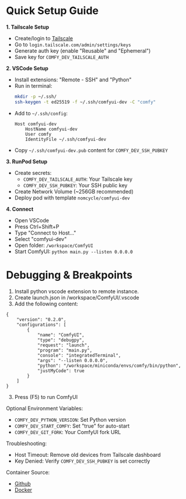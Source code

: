 # Quick Setup Guide

**1. Tailscale Setup**
   * Create/login to [Tailscale](https://tailscale.com)
   * Go to `login.tailscale.com/admin/settings/keys`
   * Generate auth key (enable "Reusable" and "Ephemeral")
   * Save key for `COMFY_DEV_TAILSCALE_AUTH`

**2. VSCode Setup**
   * Install extensions: "Remote - SSH" and "Python"
   * Run in terminal:
     ```bash
     mkdir -p ~/.ssh/
     ssh-keygen -t ed25519 -f ~/.ssh/comfyui-dev -C "comfy"
     ```
   * Add to `~/.ssh/config`:
     ```
     Host comfyui-dev
         HostName comfyui-dev
         User comfy
         IdentityFile ~/.ssh/comfyui-dev
     ```
   * Copy `~/.ssh/comfyui-dev.pub` content for `COMFY_DEV_SSH_PUBKEY`

**3. RunPod Setup**
   * Create secrets:
     - `COMFY_DEV_TAILSCALE_AUTH`: Your Tailscale key
     - `COMFY_DEV_SSH_PUBKEY`: Your SSH public key
   * Create Network Volume (~256GB recommended)
   * Deploy pod with template `nomcycle/comfyui-dev`

**4. Connect**
   * Open VSCode
   * Press Ctrl+Shift+P
   * Type "Connect to Host..."
   * Select "comfyui-dev"
   * Open folder: `/workspace/ComfyUI`
   * Start ComfyUI: `python main.py --listen 0.0.0.0`

# Debugging & Breakpoints
1. Install python vscode extension to remote instance.
2. Create launch.json in /workspace/ComfyUI/.vscode
3. Add the following content:
```
{
    "version": "0.2.0",
    "configurations": [
        {
            "name": "ComfyUI",
            "type": "debugpy",
            "request": "launch",
            "program": "main.py",
            "console": "integratedTerminal",
            "args": "--listen 0.0.0.0",
            "python": "/workspace/miniconda/envs/comfy/bin/python",
            "justMyCode": true
        }
    ]
}
```
3. Press (F5) to run ComfyUI 

Optional Environment Variables:
* `COMFY_DEV_PYTHON_VERSION`: Set Python version
* `COMFY_DEV_START_COMFY`: Set "true" for auto-start
* `COMFY_DEV_GIT_FORK`: Your ComfyUI fork URL

Troubleshooting:
* Host Timeout: Remove old devices from Tailscale dashboard
* Key Denied: Verify `COMFY_DEV_SSH_PUBKEY` is set correctly

Container Source:
* [Github](https://github.com/nomcycle/comfyui-dev)
* [Docker](https://hub.docker.com/repository/docker/nomcycle/comfyui-dev)